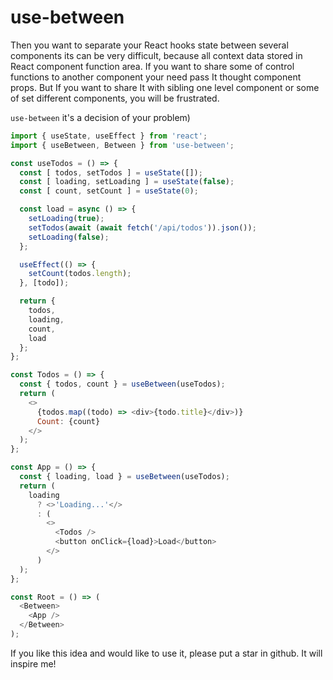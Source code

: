 # use-between

Then you want to separate your React hooks state between several components its can be very difficult, because all context data stored in React component function area.
If you want to share some of control functions to another component your need pass It thought component props. But If you want to share It with sibling one level component or some of set different components, you will be frustrated.

`use-between` it's a decision of your problem)

```javascript
import { useState, useEffect } from 'react';
import { useBetween, Between } from 'use-between';

const useTodos = () => {
  const [ todos, setTodos ] = useState([]);
  const [ loading, setLoading ] = useState(false);
  const [ count, setCount ] = useState(0);

  const load = async () => {
    setLoading(true);
    setTodos(await (await fetch('/api/todos')).json());
    setLoading(false);
  };

  useEffect(() => {
    setCount(todos.length);
  }, [todo]);

  return {
    todos,
    loading,
    count,
    load
  };
};

const Todos = () => {
  const { todos, count } = useBetween(useTodos);
  return (
    <>
      {todos.map((todo) => <div>{todo.title}</div>)}
      Count: {count}
    </>
  );
};

const App = () => {
  const { loading, load } = useBetween(useTodos);
  return (
    loading
      ? <>'Loading...'</>
      : (
        <>
          <Todos />
          <button onClick={load}>Load</button>
        </>
      )
  );
};

const Root = () => (
  <Between>
    <App />
  </Between>
);
```

If you like this idea and would like to use it, please put a star in github. It will inspire me!
